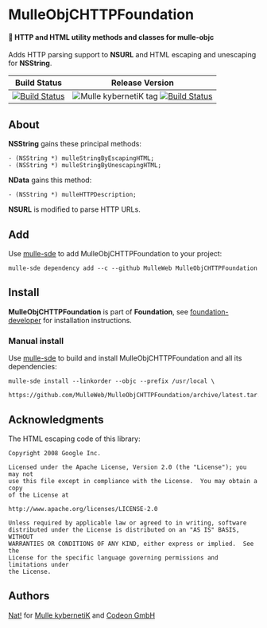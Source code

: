 # MulleObjCHTTPFoundation

#### 🎫 HTTP and HTML utility methods and classes for mulle-objc

Adds HTTP parsing support to **NSURL** and HTML escaping and unescaping for
**NSString**.


Build Status | Release Version
-------------|-----------------------------------
[![Build Status](https://travis-ci.org/MulleWeb/MulleObjCHTTPFoundation.svg?branch=release)](https://travis-ci.org/MulleWeb/MulleObjCHTTPFoundation) | ![Mulle kybernetiK tag](https://img.shields.io/github/tag/MulleWeb/MulleObjCHTTPFoundation.svg) [![Build Status](https://travis-ci.org/MulleWeb/MulleObjCHTTPFoundation.svg?branch=release)](https://travis-ci.org/MulleWeb/MulleObjCHTTPFoundation)

## About

**NSString** gains these principal methods:

```
- (NSString *) mulleStringByEscapingHTML;
- (NSString *) mulleStringByUnescapingHTML;
```

**NData** gains this method:

```
- (NSString *) mulleHTTPDescription;
```

**NSURL** is modified to parse HTTP URLs.


## Add

Use [mulle-sde](//github.com/mulle-sde) to add MulleObjCHTTPFoundation to your project:

```
mulle-sde dependency add --c --github MulleWeb MulleObjCHTTPFoundation
```

## Install

**MulleObjCHTTPFoundation** is part of **Foundation**, see
[foundation-developer](//github.com//foundation-developer) for
installation instructions.


### Manual install

Use [mulle-sde](//github.com/mulle-sde) to build and install MulleObjCHTTPFoundation
and all its dependencies:

```
mulle-sde install --linkorder --objc --prefix /usr/local \
   https://github.com/MulleWeb/MulleObjCHTTPFoundation/archive/latest.tar.gz
```


## Acknowledgments


The HTML escaping code of this library:

```
Copyright 2008 Google Inc.

Licensed under the Apache License, Version 2.0 (the "License"); you may not
use this file except in compliance with the License.  You may obtain a copy
of the License at

http://www.apache.org/licenses/LICENSE-2.0

Unless required by applicable law or agreed to in writing, software
distributed under the License is distributed on an "AS IS" BASIS, WITHOUT
WARRANTIES OR CONDITIONS OF ANY KIND, either express or implied.  See the
License for the specific language governing permissions and limitations under
the License.
```

## Authors

[Nat!](//www.mulle-kybernetik.com/weblog) for
[Mulle kybernetiK](//www.mulle-kybernetik.com) and
[Codeon GmbH](//www.codeon.de)
